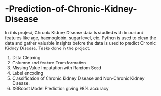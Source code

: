 # -Prediction-of-Chronic-Kidney-Disease

In this project, Chronic Kidney Disease data is studied with important features like age, haemoglobin, sugar level, etc. Python is used to clean the data and gather valuable insights before the data is used to predict Chronic Kidney Disease.
Tasks done in the project:
1. Data Cleaning
2. Columnn and feature Transformation
3. Missing Value Imputation with Random Seed
4. Label encoding
5. Classification of Chronic Kidney Disease and Non-Chronic Kidney Disease.
6. XGBoost Model Prediction giving 98% accuracy
